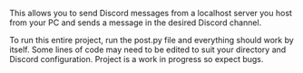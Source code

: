 This allows you to send Discord messages from a localhost server you host from your PC and sends a message in the desired Discord channel.

To run this entire project, run the post.py file and everything should work by itself. Some lines of code may need to be edited to suit your directory and Discord configuration. Project is a work in progress so expect bugs.
